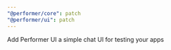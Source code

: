```yaml
---
"@performer/core": patch
"@performer/ui": patch
---
```


Add Performer UI a simple chat UI for testing your apps
